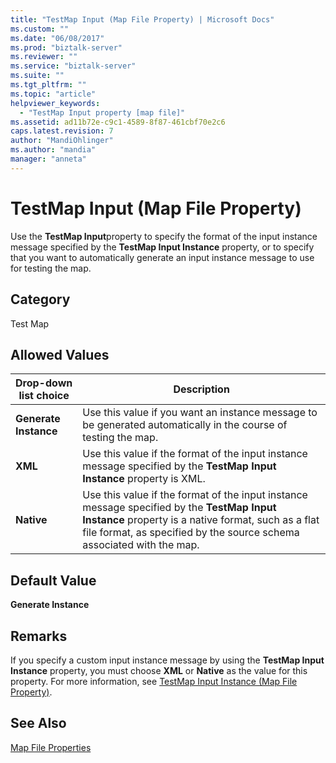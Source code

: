 ```yaml
---
title: "TestMap Input (Map File Property) | Microsoft Docs"
ms.custom: ""
ms.date: "06/08/2017"
ms.prod: "biztalk-server"
ms.reviewer: ""
ms.service: "biztalk-server"
ms.suite: ""
ms.tgt_pltfrm: ""
ms.topic: "article"
helpviewer_keywords: 
  - "TestMap Input property [map file]"
ms.assetid: ad11b72e-c9c1-4589-8f87-461cbf70e2c6
caps.latest.revision: 7
author: "MandiOhlinger"
ms.author: "mandia"
manager: "anneta"
---
```

# TestMap Input (Map File Property)
Use the **TestMap Input**property to specify the format of the input instance message specified by the **TestMap Input Instance** property, or to specify that you want to automatically generate an input instance message to use for testing the map.  
  
## Category  
 Test Map  
  
## Allowed Values  
  
|Drop-down list choice|Description|  
|----------------------------|-----------------|  
|**Generate Instance**|Use this value if you want an instance message to be generated automatically in the course of testing the map.|  
|**XML**|Use this value if the format of the input instance message specified by the **TestMap Input Instance** property is XML.|  
|**Native**|Use this value if the format of the input instance message specified by the **TestMap Input Instance** property is a native format, such as a flat file format, as specified by the source schema associated with the map.|  
  
## Default Value  
 **Generate Instance**  
  
## Remarks  
 If you specify a custom input instance message by using the **TestMap Input Instance** property, you must choose **XML** or **Native** as the value for this property. For more information, see [TestMap Input Instance (Map File Property)](../core/testmap-input-instance-map-file-property.md).  
  
## See Also  
 [Map File Properties](../core/map-file-properties.md)